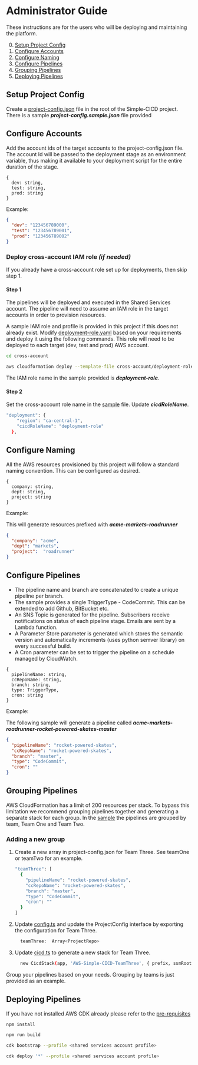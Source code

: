 # Administrator Guide

These instructions are for the users who will be deploying and maintaining the platform.

0. [Setup Project Config](#setup-project-config)
1. [Configure Accounts](#configure-accounts)
2. [Configure Naming](#configure-naming)
3. [Configure Pipelines](#configure-pipelines)
4. [Grouping Pipelines](#grouping-pipelines)
5. [Deploying Pipelines](#deploy-pipelines)

## Setup Project Config

Create a [project-config.json](../project-config.sample.json) file in the root of the Simple-CICD project. There is a sample ***project-config.sample.json*** file provided

## Configure Accounts

Add the account ids of the target accounts to the project-config.json file. The account Id will be passed to the deployment stage as an environment variable, thus making it available to your deployment script for the entire duration of the stage.

```text
{
  dev: string,
  test: string,
  prod: string
}
```

Example:

```json
{
  "dev": "123456789000",
  "test": "123456789001",
  "prod": "123456789002"
}
```

### Deploy cross-account IAM role *(if needed)*

If you already have a cross-account role set up for deployments, then skip step 1.

#### Step 1

The pipelines will be deployed and executed in the Shared Services account. The pipeline will need to assume an IAM role in the target  accounts in order to provision resources.

A sample IAM role and profile is provided in this project if this does not already exist. Modify [deployment-role.yaml](../cross-account/deployment-role.yaml) based on your requirements and deploy it using the following commands. This role will need to be deployed to each target (dev, test and prod) AWS account.

```bash
cd cross-account

aws cloudformation deploy --template-file cross-account/deployment-role.yaml --stack-name cicd-iam-stack --capabilities CAPABILITY_NAMED_IAM
```

The IAM role name in the sample provided is ***deployment-role***.

#### Step 2

Set the cross-account role name in the [sample](../project-config.sample.json) file. Update ***cicdRoleName***.

```bash
"deployment": {
    "region": "ca-central-1",
    "cicdRoleName": "deployment-role"
  },
```

## Configure Naming

All the AWS resources provisioned by this project will follow a standard naming convention. This can be configured as desired.

```text
{
  company: string,
  dept: string,
  project: string
}
```

Example:

This will generate resources prefixed with ***acme-markets-roadrunner***

```json
{
  "company": "acme",
  "dept": "markets",
  "project":  "roadrunner"
}
```

## Configure Pipelines

- The pipeline name and branch are concatenated to create a unique pipeline per branch.
- The sample provides a single TriggerType - CodeCommit. This can be extended to add Github, BitBucket etc.
- An SNS Topic is generated for the pipeline. Subscribers receive notifications on status of each pipeline stage. Emails are sent by a Lambda function.
- A Parameter Store parameter is generated which stores the semantic version and automatically increments (uses python semver library) on every successful build.
- A Cron parameter can be set to trigger the pipeline on a schedule managed by CloudWatch.

```text
{
  pipelineName: string,
  ccRepoName: string,
  branch: string,
  type: TriggerType,
  cron: string
}
```

Example:

The following sample will generate a pipeline called ***acme-markets-roadrunner-rocket-powered-skates-master***

```json
{
  "pipelineName": "rocket-powered-skates",
  "ccRepoName": "rocket-powered-skates",
  "branch": "master",
  "type": "CodeCommit",
  "cron": ""
}
```

## Grouping Pipelines

AWS CloudFormation has a limit of 200 resources per stack. To bypass this limitation we recommend grouping pipelines together and generating a separate stack for each group. In the [sample](../project-config.sample.json) the pipelines are grouped by team, Team One and Team Two.

### Adding a new group

1. Create a new array in project-config.json for Team Three. See teamOne or teamTwo for an example.

    ```bash
    "teamThree": [
      {
        "pipelineName": "rocket-powered-skates",
        "ccRepoName": "rocket-powered-skates",
        "branch": "master",
        "type": "CodeCommit",
        "cron": ""
      }
    ]
    ```

1. Update [config.ts](../config/config.ts) and update the ProjectConfig interface by exporting the configuration for Team Three.

    ```bash
      teamThree:  Array<ProjectRepo>
    ```

1. Update [cicd.ts](../bin/cicd.ts) to generate a new stack for Team Three.

    ```bash
      new CicdStack(app, 'AWS-Simple-CICD-TeamThree', { prefix, ssmRoot, repos: config.teamThree})
    ```  

Group your pipelines based on your needs. Grouping by teams is just provided as an example.

## Deploying Pipelines

If you have not installed AWS CDK already please refer to the [pre-requisites](./prereq.md)

```bash
npm install

npm run build

cdk bootstrap --profile <shared services account profile>

cdk deploy '*' --profile <shared services account profile>
```
